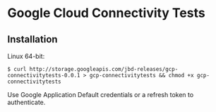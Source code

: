 # Google Cloud Connectivity Tests

## Installation

Linux 64-bit:

```
$ curl http://storage.googleapis.com/jbd-releases/gcp-connectivitytests-0.0.1 > gcp-connectivitytests && chmod +x gcp-connectivitytests
```

Use Google Application Default credentials or
a refresh token to authenticate.
